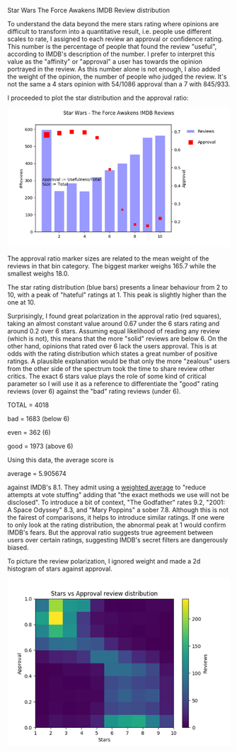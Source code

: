 Star Wars The Force Awakens IMDB Review distribution


To understand the data beyond the mere stars rating where opinions are difficult to transform into a quantitative result, i.e. people use different scales to rate, I assigned to each review an approval or confidence rating. This number is the percentage of people that found the review "useful", according to IMDB's description of the number. I prefer to interpret this value as the "affinity" or "approval" a user has towards the opinion portrayed in the review. As this number alone is not enough, I also added the weight of the opinion, the number of people who judged the review. It's not the same a 4 stars opinion with 54/1086 approval than a 7 with 845/933. 

I proceeded to plot the star distribution and the approval ratio:

![alt text](https://github.com/bezze/project-tfa/blob/master/figure_1.png "figure_1")

The approval ratio marker sizes are related to the mean weight of the reviews in that bin category. The biggest marker weighs 165.7 while the smallest weighs 18.0.

The star rating distribution (blue bars) presents a linear behaviour from 2 to 10, with a peak of "hateful" ratings at 1. This peak is slightly higher than the one at 10.

Surprisingly, I found great polarization in the approval ratio (red squares), taking an almost constant value around 0.67 under the 6 stars rating and around 0.2 over 6 stars. Assuming equal likelihood of reading any review (which is not), this means that the more "solid" reviews are below 6. On the other hand, opinions that rated over 6 lack the users approval. This is at odds with the rating distribution which states a great number of positive ratings. A plausible explanation would be that only the more "zealous" users from the other side of the spectrum took the time to share review other critics. The exact 6 stars value plays the role of some kind of critical parameter so I will use it as a reference to differentiate the "good" rating reviews (over 6) against the "bad" rating reviews (under 6).



TOTAL =  4018

bad = 1683 (below 6)

even = 362 (6)

good = 1973 (above 6)

Using this data, the average score is

average = 5.905674 

against IMDB's 8.1. They admit using a [weighted average](http://www.imdb.com/help/show_leaf?ratingsexplanation) to "reduce attempts at vote stuffing" adding that "the exact methods we use will not be disclosed". To introduce a bit of context, "The Godfather" rates 9.2, "2001: A Space Odyssey" 8.3, and "Mary Poppins" a sober 7.8. Although this is not the fairest of comparisons, it helps to introduce similar ratings. If one were to only look at the rating distribution, the abnormal peak at 1 would confirm IMDB's fears. But the approval ratio suggests true agreement between users over certain ratings, suggesting IMDB's secret filters are dangerously biased.

To picture the review polarization, I ignored weight and made a 2d histogram of stars against approval.

![alt text](https://github.com/bezze/project-tfa/blob/master/figure_2.png "figure_2")


